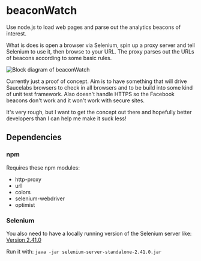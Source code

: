 # beaconWatch

Use node.js to load web pages and parse out the analytics beacons of interest.

What is does is open a browser via Selenium, spin up a proxy server and tell
Selenium to use it, then browse to your URL. The proxy parses out the URLs of
beacons according to some basic rules.

![Block diagram of beaconWatch](/beaconWatch.png "Block diagram")

Currently just a proof of concept. Aim is to have something that will drive
Saucelabs browsers to check in all browsers and to be build into some kind of
unit test framework. Also doesn't handle HTTPS so the Facebook beacons don't
work and it won't work with secure sites.

It's very rough, but I want to get the concept out there and hopefully better developers than I can help me make it suck less!

## Dependencies

### npm

Requires these npm modules:
* http-proxy
* url
* colors
* selenium-webdriver
* optimist

### Selenium

You also need to have a locally running version of the Selenium server like:
[Version 2.41.0](http://selenium-release.storage.googleapis.com/2.41/selenium-server-standalone-2.41.0.jar)

Run it with:
`java -jar selenium-server-standalone-2.41.0.jar`